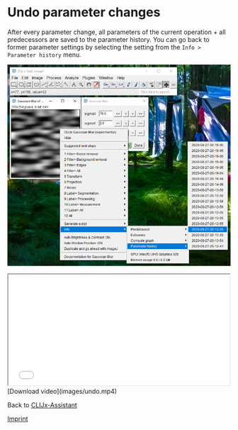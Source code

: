 # Undo parameter changes
After every parameter change, all parameters of the current operation + all predecessors are saved to the parameter history. 
You can go back to former parameter settings by selecting the setting from the `Info > Parameter history` menu.

![Image](images/undo.png)

<iframe src="images/undo.mp4" width="500" height="250"></iframe>
[Download video](images/undo.mp4)

Back to [CLIJx-Assistant](https://clij.github.io/assistant)

[Imprint](https://clij.github.io/imprint)
